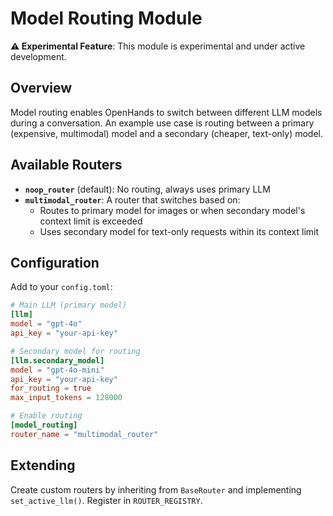 # Model Routing Module

**⚠️ Experimental Feature**: This module is experimental and under active development.

## Overview

Model routing enables OpenHands to switch between different LLM models during a conversation. An example use case is routing between a primary (expensive, multimodal) model and a secondary (cheaper, text-only) model.

## Available Routers

- **`noop_router`** (default): No routing, always uses primary LLM
- **`multimodal_router`**: A router that switches based on:
  - Routes to primary model for images or when secondary model's context limit is exceeded
  - Uses secondary model for text-only requests within its context limit

## Configuration

Add to your `config.toml`:

```toml
# Main LLM (primary model)
[llm]
model = "gpt-4o"
api_key = "your-api-key"

# Secondary model for routing
[llm.secondary_model]
model = "gpt-4o-mini"
api_key = "your-api-key"
for_routing = true
max_input_tokens = 128000

# Enable routing
[model_routing]
router_name = "multimodal_router"
```

## Extending

Create custom routers by inheriting from `BaseRouter` and implementing `set_active_llm()`. Register in `ROUTER_REGISTRY`.
